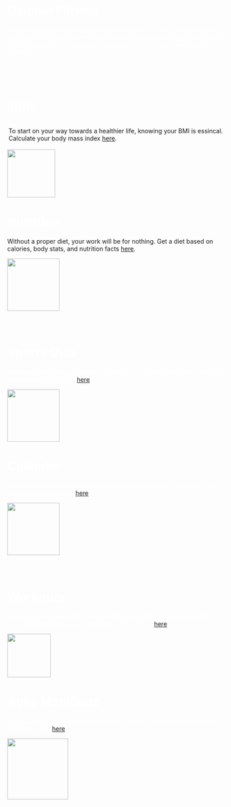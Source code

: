 <script>
  AOS.init();
</script>
<script src="{{ '/assets/js/login.js' | relative_url }}">
  document.write('Welcome' + user + '<br>');
</script>

<div data-aos="fade-up">
  <div class="row2">
    <div class="column">
      <h1 style="color: white;">Dolphin Fitness</h1>
      <p style="color: white;">An all in one site to help manage your health. We noticed, on our own health journeys, the multiple online tools available to start becoming more healthy. Our mission here is to create an easy way for any to start their fitness journey.</p>
    </div>
  </div>
</div>
<div style="padding: 20px;"></div>
<div data-aos="fade-left">
  <div class="contain">
      <div class="block">
          <h1 style="color: white; padding: 7px;">BMI</h1>
          <p style="padding: 3px"> To start on your way towards a healthier life, knowing your BMI is essincal. Calculate your body mass index <a href="https://jakewarren2414.github.io/dolphins2/bmi#calc"><u>here</u></a>.</p>
          <img width= "110p" height="110" src="https://cdn-icons-png.flaticon.com/512/29/29764.png">
      </div>
      <div class="block">
          <h1 style="color: white;">Nutrition</h1>
          <p style="">Without a proper diet, your work will be for nothing. Get a diet based on calories, body stats, and nutrition facts <a href="https://jakewarren2414.github.io/dolphins2/food#foodtitle"><u>here</u></a>.</p>
          <img width= "120p" height="120" src="https://upload.wikimedia.org/wikipedia/commons/e/e7/Aiga_restaurant_knife-fork_crossed.png">
      </div>
    </div>
</div>
<div style="padding: 20px;"></div>
<div data-aos="fade-right">
  <div class="contain">
    <div class="block">
        <h1 style="color: white;">Sports Quiz</h1>
        <p style="color: white;"> Sometimes becoming intrested in working out comes from a sport. Find the perfect workout for you <a href="https://jakewarren2414.github.io/dolphins2/sportsquiz"><u>here</u></a>.</p>
        <img width= "120p" height="120" src="https://static.vecteezy.com/system/resources/previews/008/513/618/original/smashing-american-football-ball-black-and-white-illustration-png.png">
    </div>
    <div class="block">
        <h1 style="color: white;">Calendar</h1>
        <p style="color: white;">Tracking your workouts and staying accountable is hard. Commit to your workout through a plan <a href="https://jakewarren2414.github.io/dolphins2/calender"><u>here</u></a>.</p>
        <img width= "120p" height="120" src="https://cdn-icons-png.flaticon.com/512/42/42371.png">
    </div>
  </div>
</div>
<div style="padding: 20px;"></div>
<div data-aos="fade-left">
  <div class="contain">
    <div class="block">
        <h1 style="color: white;">Workouts</h1>
        <p style="color: white;">Working out is the backbone of a healthy life. With this page you will be informed about the perfect workouts for you. Click <a href="https://jakewarren2414.github.io/dolphins2/workout"><u>here</u></a>.</p>
        <img width= "100p" height="100" src="https://www.pngall.com/wp-content/uploads/5/Workout-PNG-Free-Download.png">
    </div>
    <div class="block">
        <h1 style="color: white;">Agile Manifesto</h1>
        <p style="color: white;">It is important to know our beliefs about coding. Our beliefs are in an agile manifesto right <a href="https://jakewarren2414.github.io/dolphins2/gallery"><u>here</u></a>.</p>
        <img width= "140p" height="140" src="https://freesvg.org/img/activity.png">
    </div>
  </div>
</div>